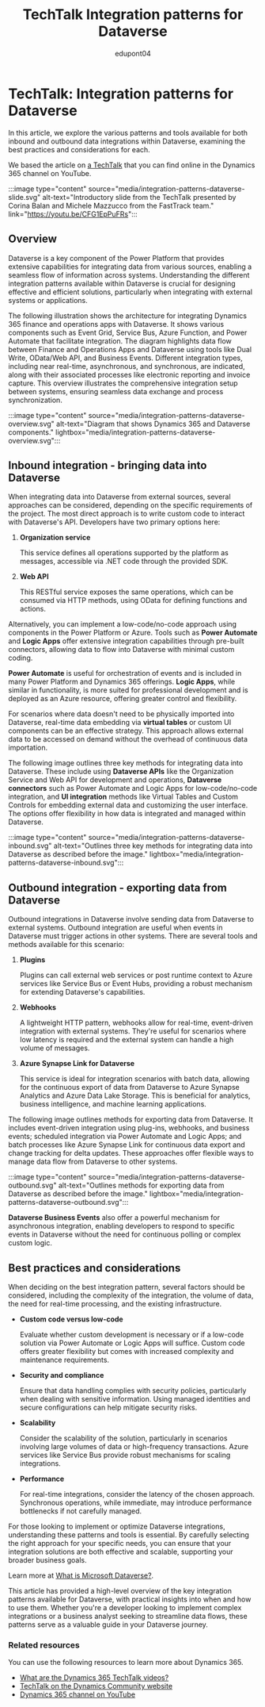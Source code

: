 ﻿---
title: TechTalk Integration patterns for Dataverse
description: Summary of TechTalk video that talks about the various facets of integrating Dataverse and Dynamics 365 finance and operations apps.
ms.topic: conceptual
author: edupont04
ms.author: raprofit
ms.date: 09/12/2024
ai-usage: ai-assisted
# CustomerIntent: As a partner, I want to learn if I should watch the recording.
---

# TechTalk: Integration patterns for Dataverse

In this article, we explore the various patterns and tools available for both inbound and outbound data integrations within Dataverse, examining the best practices and considerations for each.

We based the article on [a TechTalk](https://youtu.be/CFG1EpPuFRs) that you can find online in the Dynamics 365 channel on YouTube.  

:::image type="content" source="media/integration-patterns-dataverse-slide.svg" alt-text="Introductory slide from the TechTalk presented by Corina Balan and Michele Mazzucco from the FastTrack team." link="https://youtu.be/CFG1EpPuFRs":::

<!-- > [!VIDEO https://www.youtube.com/embed/CFG1EpPuFRs?si=CTxwasdR8jWT6SLD] -->

## Overview

Dataverse is a key component of the Power Platform that provides extensive capabilities for integrating data from various sources, enabling a seamless flow of information across systems. Understanding the different integration patterns available within Dataverse is crucial for designing effective and efficient solutions, particularly when integrating with external systems or applications.

The following illustration shows the architecture for integrating Dynamics 365 finance and operations apps with Dataverse. It shows various components such as Event Grid, Service Bus, Azure Function, and Power Automate that facilitate integration. The diagram highlights data flow between Finance and Operations Apps and Dataverse using tools like Dual Write, OData/Web API, and Business Events. Different integration types, including near real-time, asynchronous, and synchronous, are indicated, along with their associated processes like electronic reporting and invoice capture. This overview illustrates the comprehensive integration setup between systems, ensuring seamless data exchange and process synchronization.

:::image type="content" source="media/integration-patterns-dataverse-overview.svg" alt-text="Diagram that shows Dynamics 365 and Dataverse components." lightbox="media/integration-patterns-dataverse-overview.svg":::

## Inbound integration - bringing data into Dataverse

When integrating data into Dataverse from external sources, several approaches can be considered, depending on the specific requirements of the project. The most direct approach is to write custom code to interact with Dataverse's API. Developers have two primary options here:

1. **Organization service**  

   This service defines all operations supported by the platform as messages, accessible via .NET code through the provided SDK.

2. **Web API**  

    This RESTful service exposes the same operations, which can be consumed via HTTP methods, using OData for defining functions and actions.

Alternatively, you can implement a low-code/no-code approach using components in the Power Platform or Azure. Tools such as **Power Automate** and **Logic Apps** offer extensive integration capabilities through pre-built connectors, allowing data to flow into Dataverse with minimal custom coding.

**Power Automate** is useful for orchestration of events and is included in many Power Platform and Dynamics 365 offerings. **Logic Apps**, while similar in functionality, is more suited for professional development and is deployed as an Azure resource, offering greater control and flexibility.

For scenarios where data doesn't need to be physically imported into Dataverse, real-time data embedding via **virtual tables** or custom UI components can be an effective strategy. This approach allows external data to be accessed on demand without the overhead of continuous data importation.

The following image outlines three key methods for integrating data into Dataverse. These include using **Dataverse APIs** like the Organization Service and Web API for development and operations, **Dataverse connectors** such as Power Automate and Logic Apps for low-code/no-code integration, and **UI integration** methods like Virtual Tables and Custom Controls for embedding external data and customizing the user interface. The options offer flexibility in how data is integrated and managed within Dataverse.

:::image type="content" source="media/integration-patterns-dataverse-inbound.svg" alt-text="Outlines three key methods for integrating data into Dataverse as described before the image." lightbox="media/integration-patterns-dataverse-inbound.svg":::

## Outbound integration - exporting data from Dataverse

Outbound integrations in Dataverse involve sending data from Dataverse to external systems. Outbound integration are useful when events in Dataverse must trigger actions in other systems. There are several tools and methods available for this scenario:

1. **Plugins**  

    Plugins can call external web services or post runtime context to Azure services like Service Bus or Event Hubs, providing a robust mechanism for extending Dataverse's capabilities.

2. **Webhooks**  

   A lightweight HTTP pattern, webhooks allow for real-time, event-driven integration with external systems. They're useful for scenarios where low latency is required and the external system can handle a high volume of messages.

3. **Azure Synapse Link for Dataverse**  

   This service is ideal for integration scenarios with batch data, allowing for the continuous export of data from Dataverse to Azure Synapse Analytics and Azure Data Lake Storage. This is beneficial for analytics, business intelligence, and machine learning applications.

The following image outlines methods for exporting data from Dataverse. It includes event-driven integration using plug-ins, webhooks, and business events; scheduled integration via Power Automate and Logic Apps; and batch processes like Azure Synapse Link for continuous data export and change tracking for delta updates. These approaches offer flexible ways to manage data flow from Dataverse to other systems.

:::image type="content" source="media/integration-patterns-dataverse-outbound.svg" alt-text="Outlines methods for exporting data from Dataverse as described before the image." lightbox="media/integration-patterns-dataverse-outbound.svg":::

**Dataverse Business Events** also offer a powerful mechanism for asynchronous integration, enabling developers to respond to specific events in Dataverse without the need for continuous polling or complex custom logic.

## Best practices and considerations

When deciding on the best integration pattern, several factors should be considered, including the complexity of the integration, the volume of data, the need for real-time processing, and the existing infrastructure.

- **Custom code versus low-code**  

   Evaluate whether custom development is necessary or if a low-code solution via Power Automate or Logic Apps will suffice. Custom code offers greater flexibility but comes with increased complexity and maintenance requirements.

- **Security and compliance**  

   Ensure that data handling complies with security policies, particularly when dealing with sensitive information. Using managed identities and secure configurations can help mitigate security risks.

- **Scalability**  

   Consider the scalability of the solution, particularly in scenarios involving large volumes of data or high-frequency transactions. Azure services like Service Bus provide robust mechanisms for scaling integrations.

- **Performance**  

   For real-time integrations, consider the latency of the chosen approach. Synchronous operations, while immediate, may introduce performance bottlenecks if not carefully managed.

For those looking to implement or optimize Dataverse integrations, understanding these patterns and tools is essential. By carefully selecting the right approach for your specific needs, you can ensure that your integration solutions are both effective and scalable, supporting your broader business goals.

Learn more at [What is Microsoft Dataverse?](/power-apps/maker/data-platform/data-platform-intro).

This article has provided a high-level overview of the key integration patterns available for Dataverse, with practical insights into when and how to use them. Whether you're a developer looking to implement complex integrations or a business analyst seeking to streamline data flows, these patterns serve as a valuable guide in your Dataverse journey.

### Related resources

You can use the following resources to learn more about Dynamics 365.

- [What are the Dynamics 365 TechTalk videos?](../roles/techtalk-videos.md)
- [TechTalk on the Dynamics Community website](https://community.dynamics.com/videos/)
- [Dynamics 365 channel on YouTube](https://www.youtube.com/channel/UC5QxCcXhFFixs1nfmOpJlvQ)
